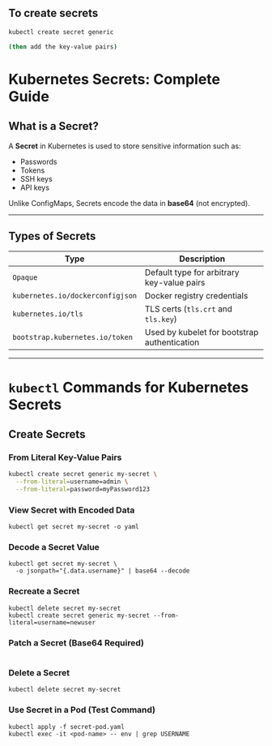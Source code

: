 ## To create secrets

```bash
kubectl create secret generic

(then add the key-value pairs)
```


# Kubernetes Secrets: Complete Guide

##  What is a Secret?

A **Secret** in Kubernetes is used to store sensitive information such as:
- Passwords
- Tokens
- SSH keys
- API keys

Unlike ConfigMaps, Secrets encode the data in **base64** (not encrypted).

---

##  Types of Secrets

| Type                          | Description                                      |
|-------------------------------|--------------------------------------------------|
| `Opaque`                     | Default type for arbitrary key-value pairs       |
| `kubernetes.io/dockerconfigjson` | Docker registry credentials                   |
| `kubernetes.io/tls`           | TLS certs (`tls.crt` and `tls.key`)              |
| `bootstrap.kubernetes.io/token` | Used by kubelet for bootstrap authentication |

---

#  `kubectl` Commands for Kubernetes Secrets

##  Create Secrets

### From Literal Key-Value Pairs
```bash
kubectl create secret generic my-secret \
  --from-literal=username=admin \
  --from-literal=password=myPassword123
```


### View Secret with Encoded Data
```
kubectl get secret my-secret -o yaml
```

### Decode a Secret Value

```
kubectl get secret my-secret \
  -o jsonpath="{.data.username}" | base64 --decode
```

### Recreate a Secret

```
kubectl delete secret my-secret
kubectl create secret generic my-secret --from-literal=username=newuser
```

### Patch a Secret (Base64 Required)

```kubectl patch secret my-secret -p='{"data":{"username":"bmV3dXNlcg=="}}'
```

### Delete a Secret
```
kubectl delete secret my-secret
```
### Use Secret in a Pod (Test Command)
```
kubectl apply -f secret-pod.yaml
kubectl exec -it <pod-name> -- env | grep USERNAME
```


